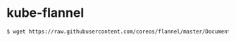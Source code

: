 # kube-flannel

```bash
$ wget https://raw.githubusercontent.com/coreos/flannel/master/Documentation/kube-flannel.yml
```
